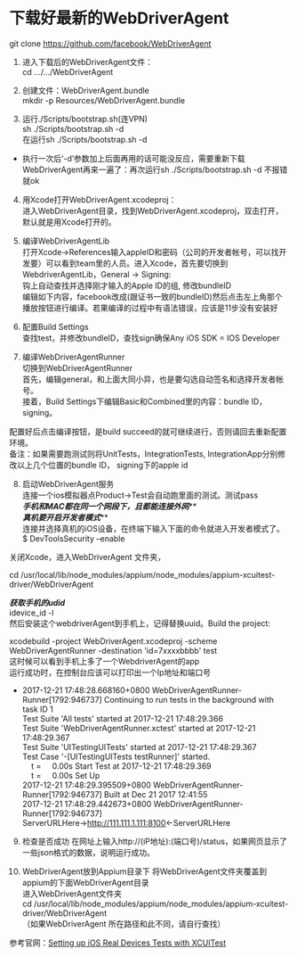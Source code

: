 # 下载好最新的WebDriverAgent
git clone https://github.com/facebook/WebDriverAgent

1. 进入下载后的WebDriverAgent文件：<br>
cd …/…/WebDriverAgent

2. 创建文件：WebDriverAgent.bundle<br>
mkdir -p Resources/WebDriverAgent.bundle

3. 运行./Scripts/bootstrap.sh(连VPN)<br>
sh ./Scripts/bootstrap.sh -d<br>
在运行sh ./Scripts/bootstrap.sh -d <br>

- 执行一次后‘-d’参数加上后面再用的话可能没反应，需要重新下载WebDriverAgent再来一遍了：再次运行sh ./Scripts/bootstrap.sh -d 不报错就ok

4. 用Xcode打开WebDriverAgent.xcodeproj：<br>
进入WebDriverAgent目录，找到WebDriverAgent.xcodeproj，双击打开，默认就是用Xcode打开的。

5. 编译WebDriverAgentLib<br>
打开Xcode->References输入appleID和密码（公司的开发者帐号，可以找开发要）可以看到team里的人员。进入Xcode，首先要切换到WebdriverAgentLib，General -> Signing:<br>
 钩上自动查找并选择刚才输入的Apple ID的组, 修改bundleID<br>
编辑如下内容，facebook改成(跟证书一致的bundleID)然后点击左上角那个播放按钮进行编译。若果编译的过程中有语法错误，应该是11步没有安装好<br>

6. 配置Build Settings<br>
查找test，并修改bundleID，查找sign确保Any iOS SDK = IOS Developer<br>


7. 编译WebDriverAgentRunner<br>
切换到WebDriverAgentRunner<br>
首先，编辑general，和上面大同小异，也是要勾选自动签名和选择开发者帐号。<br>
接着，Build Settings下编辑Basic和Combined里的内容：bundle ID，signing。<br>

配置好后点击编译按钮，是build succeed的就可继续进行，否则请回去重新配置环境。<br>
备注：如果需要跑测试则将UnitTests，IntegrationTests, IntegrationApp分别修改以上几个位置的bundle ID， signing下的apple id

8. 启动WebDriverAgent服务<br>
连接一个ios模拟器点Product->Test会自动跑里面的测试。测试pass<br>
*****手机和MAC都在同一个网段下，且都能连接外网*******<br>
*****真机要开启开发者模式*******<br>
连接并选择真机的iOS设备，在终端下输入下面的命令就进入开发者模式了。
$ DevToolsSecurity –enable<br>

关闭Xcode，进入WebDriverAgent 文件夹，<br>

cd /usr/local/lib/node_modules/appium/node_modules/appium-xcuitest-driver/WebDriverAgent

*****获取手机的udid*****<br>
 idevice_id -l<br>
然后安装这个webdriverAgent到手机上，记得替换uuid。Build the project:<br>

xcodebuild -project WebDriverAgent.xcodeproj -scheme WebDriverAgentRunner -destination 'id=7xxxxbbbb' test <br>
这时候可以看到手机上多了一个WebdriverAgent的app<br>
运行成功时，在控制台应该可以打印出一个Ip地址和端口号<br>

- 2017-12-21 17:48:28.668160+0800 WebDriverAgentRunner-Runner[1792:946737] Continuing to run tests in the background with task ID 1<br>
Test Suite 'All tests' started at 2017-12-21 17:48:29.366<br>
Test Suite 'WebDriverAgentRunner.xctest' started at 2017-12-21 17:48:29.367<br>
Test Suite 'UITestingUITests' started at 2017-12-21 17:48:29.367<br>
Test Case '-[UITestingUITests testRunner]' started.<br>
    t =     0.00s Start Test at 2017-12-21 17:48:29.369<br>
    t =     0.00s Set Up<br>
2017-12-21 17:48:29.395509+0800 WebDriverAgentRunner-Runner[1792:946737] Built at Dec 21 2017 12:41:55<br>
2017-12-21 17:48:29.442673+0800 WebDriverAgentRunner-Runner[1792:946737] <br>ServerURLHere->http://111.111.1.111:8100<-ServerURLHere

9. 检查是否成功
在网址上输入http://(iP地址):(端口号)/status，如果网页显示了一些json格式的数据，说明运行成功。<br>

10. WebDriverAgent放到Appium目录下
将WebDriverAgent文件夹覆盖到appium的下面WebDriverAgent目录<br>
进入WebDriverAgent文件夹<br>
cd /usr/local/lib/node_modules/appium/node_modules/appium-xcuitest-driver/WebDriverAgent<br>
（如果WebDriverAgent 所在路径和此不同，请自行查找）<br>


参考官网：[Setting up iOS Real Devices Tests with XCUITest](https://github.com/appium/appium-xcuitest-driver/blob/master/docs/real-device-config.md)
